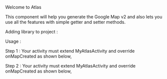 Welcome to Atlas

This component will help you generate the Google Map v2 and also lets you use all the features with simple getter and setter methods.

Adding library to project :




Usage :

Step 1 : Your activity  must extend MyAtlasActivity and override onMapCreated as shown below,

 


Step 2 : Your activity  must extend MyAtlasActivity and override onMapCreated as shown below,


